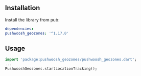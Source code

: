 ## Installation

Install the library from pub:

```yaml
dependencies:
pushwoosh_geozones: '^1.17.0'
```

## Usage
```dart
import 'package:pushwoosh_geozones/pushwoosh_geozones.dart';
...
PushwooshGeozones.startLocationTracking();
```
